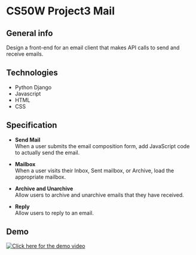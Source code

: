 
CS50W Project3 Mail
===


## General info

Design a front-end for an email client that makes API calls to send and receive emails.

## Technologies

- Python Django
- Javascript
- HTML
- CSS

## Specification

- **Send Mail**<br/>
When a user submits the email composition form, add JavaScript code to actually send the email.

- **Mailbox**<br/>
When a user visits their Inbox, Sent mailbox, or Archive, load the appropriate mailbox.

- **Archive and Unarchive**<br/>
Allow users to archive and unarchive emails that they have received.

- **Reply**<br/>
Allow users to reply to an email.






## Demo
[![Click here for the demo video](https://img.youtube.com/vi/obEVkvhC7h4/0.jpg)](https://youtu.be/obEVkvhC7h4)
